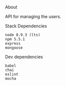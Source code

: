 About

API for managing the users.

Stack
Dependencies

    node 8.9.3 (lts)
    npm 5.5.1
    express
    mongoose

Dev dependencies

    babel
    chai
    eslint
    mocha
